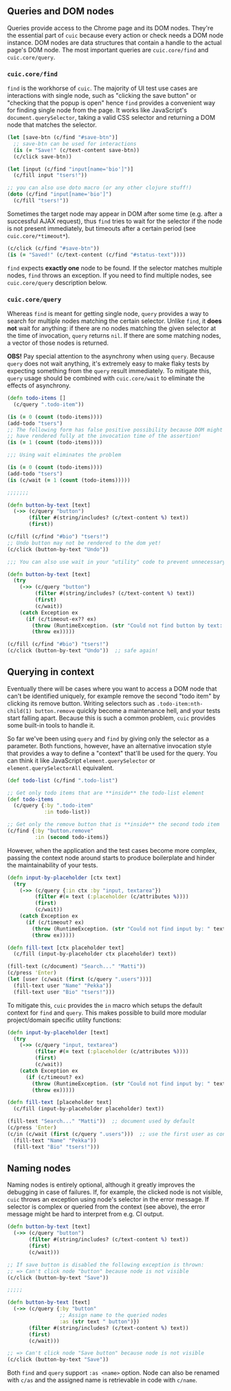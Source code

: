 ## Queries and DOM nodes

Queries provide access to the Chrome page and its DOM nodes. They're the essential
part of `cuic` because every action or check needs a DOM node instance. DOM 
nodes are data structures that contain a handle to the actual page's DOM node.
The most important queries are `cuic.core/find` and `cuic.core/query`. 

### `cuic.core/find`

`find` is the workhorse of `cuic`. The majority of UI test use cases are 
interactions with single node, such as "clicking the save button" or "checking 
that the popup is open" hence `find` provides a convenient way for finding single
node from the page. It works like JavaScript's `document.querySelector`, taking
a valid CSS selector and returning a DOM node that matches the selector.

```clojure 
(let [save-btn (c/find "#save-btn")]
  ;; save-btn can be used for interactions
  (is (= "Save!" (c/text-content save-btn))
  (c/click save-btn))

(let [input (c/find "input[name='bio']")]
  (c/fill input "tsers!"))

;; you can also use doto macro (or any other clojure stuff!)
(doto (c/find "input[name='bio']")
  (c/fill "tsers!"))
```

Sometimes the target node may appear in DOM after some time (e.g. after a successful
AJAX request), thus `find` tries to wait for the selector if the node is not present 
immediately, but timeouts after a certain period (see `cuic.core/*timeout*`). 

```clojure 
(c/click (c/find "#save-btn"))
(is (= "Saved!" (c/text-content (c/find "#status-text"))))
```

`find` expects **exactly one** node to be found. If the selector matches multiple
nodes, `find` throws an exception. If you need to find multiple nodes, see 
`cuic.core/query` description below.

### `cuic.core/query`

Whereas `find` is meant for getting single node, `query` provides a way to search 
for multiple nodes matching the certain selector. Unlike `find`, it **does not** 
wait for anything: if there are no nodes matching the given selector at the time
of invocation, `query` returns `nil`. If there are some matching nodes, a vector of
those nodes is returned.

**OBS!** Pay special attention to the asynchrony when using `query`. Because `query` 
does not wait anything, it's extremely easy to make flaky tests by expecting something
from the `query` result immediately. To mitigate this, `query` usage should be combined
with `cuic.core/wait` to eliminate the effects of asynchrony.

```clojure 
(defn todo-items []
  (c/query ".todo-item"))

(is (= 0 (count (todo-items))))
(add-todo "tsers")
;; The following form has false positive possibility because DOM might not 
;; have rendered fully at the invocation time of the assertion!
(is (= 1 (count (todo-items))))  

;;; Using wait eliminates the problem

(is (= 0 (count (todo-items))))
(add-todo "tsers")
(is (c/wait (= 1 (count (todo-items)))))  

;;;;;;;

(defn button-by-text [text]
  (->> (c/query "button")
       (filter #(string/includes? (c/text-content %) text))
       (first))

(c/fill (c/find "#bio") "tsers!")
;; Undo button may not be rendered to the dom yet!
(c/click (button-by-text "Undo"))

;;; You can also use wait in your "utility" code to prevent unnecessary repetition

(defn button-by-text [text]
  (try 
    (->> (c/query "button")
         (filter #(string/includes? (c/text-content %) text))
         (first)
         (c/wait))
    (catch Exception ex
      (if (c/timeout-ex?? ex)
        (throw (RuntimeException. (str "Could not find button by text: " text)))
        (throw ex)))))

(c/fill (c/find "#bio") "tsers!")
(c/click (button-by-text "Undo"))  ;; safe again!
```

## Querying in context

Eventually there will be cases where you want to access a DOM node that can't
be identified uniquely, for example remove the second "todo item" by clicking
its remove button. Writing selectors such as `.todo-item:nth-child(1) button.remove`
quickly become a maintenance hell, and your tests start falling apart. Because 
this is such a common problem, `cuic` provides some built-in tools to handle it.

So far we've been using `query` and `find` by giving only the selector as a 
parameter. Both functions, however, have an alternative invocation style that 
provides a way to define a "context" that'll be used for the query. You can
think it like JavaScript `element.querySelector` or `element.querySelectorAll`
equivalent. 

```clojure 
(def todo-list (c/find ".todo-list")

;; Get only todo items that are **inside** the todo-list element
(def todo-items 
  (c/query {:by ".todo-item"
            :in todo-list))

;; Get only the remove button that is **inside** the second todo item
(c/find {:by "button.remove"
         :in (second todo-items)}
```

However, when the application and the test cases become more complex, passing 
the context node around starts to produce boilerplate and hinder the 
maintainability of your tests. 

```clojure 
(defn input-by-placeholder [ctx text]
  (try 
    (->> (c/query {:in ctx :by "input, textarea"})
         (filter #(= text (:placeholder (c/attributes %))))
         (first)
         (c/wait))
    (catch Exception ex
      (if (c/timeout? ex)
        (throw (RuntimeException. (str "Could not find input by: " text)))
        (throw ex)))))

(defn fill-text [ctx placeholder text]
  (c/fill (input-by-placeholder ctx placeholder) text))

(fill-text (c/document) "Search..." "Matti"))
(c/press 'Enter)
(let [user (c/wait (first (c/query ".users")))]
  (fill-text user "Name" "Pekka"))
  (fill-text user "Bio" "tsers!")))
``` 

To mitigate this, `cuic` provides the `in` macro which setups the default context
for `find` and `query`. This makes possible to build more modular project/domain 
specific utility functions:

```clojure 
(defn input-by-placeholder [text]
  (try 
    (->> (c/query "input, textarea")
         (filter #(= text (:placeholder (c/attributes %))))
         (first)
         (c/wait))
    (catch Exception ex
      (if (c/timeout? ex)
        (throw (RuntimeException. (str "Could not find input by: " text)))
        (throw ex)))))

(defn fill-text [placeholder text]
  (c/fill (input-by-placeholder placeholder) text))

(fill-text "Search..." "Matti"))  ;; document used by default
(c/press 'Enter)
(c/in (c/wait (first (c/query ".users")))  ;; use the first user as context inside this block
  (fill-text "Name" "Pekka"))
  (fill-text "Bio" "tsers!")))
```  

## Naming nodes

Naming nodes is entirely optional, although it greatly improves the debugging
in case of failures. If, for example, the clicked node is not visible, `cuic`
throws an exception using node's selector in the error message. If selector is
complex or queried from the context (see above), the error message might be hard
to interpret from e.g. CI output.  

```clojure 
(defn button-by-text [text]
  (->> (c/query "button")
       (filter #(string/includes? (c/text-content %) text))
       (first)
       (c/wait)))

;; If save button is disabled the following exception is thrown:
;; => Can't click node "button" because node is not visible
(c/click (button-by-text "Save"))

;;;;;

(defn button-by-text [text]
  (->> (c/query {:by "button" 
                 ;; Assign name to the queried nodes
                 :as (str text " button")})  
       (filter #(string/includes? (c/text-content %) text))
       (first)
       (c/wait)))

;; => Can't click node "Save button" because node is not visible
(c/click (button-by-text "Save"))
```

Both `find` and `query` support `:as <name>` option. Node can also be renamed
with `c/as` and the assigned name is retrievable in code with `c/name`.

